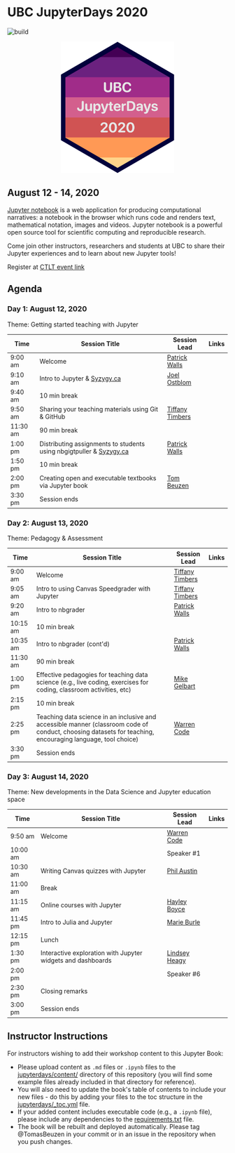 # UBC JupyterDays 2020

![build](https://github.com/UBC-DSCI/jupyter_days/workflows/build-and-deploy/badge.svg?branch=master)

<p align="center">
  <img src="jupyterdays/content/img/jupyter-days-hex.png" width="260">
</p>

## August 12 - 14, 2020

[Jupyter notebook](https://jupyter.org) is a web application for producing computational narratives: a notebook in the browser which runs code and renders text, mathematical notation, images and videos. Jupyter notebook is a powerful open source tool for scientific computing and reproducible research.

Come join other instructors, researchers and students at UBC to share their Jupyter experiences and to learn about new Jupyter tools!

Register at [CTLT event link](#)

## Agenda

### Day 1: August 12, 2020
Theme: Getting started teaching with Jupyter

| Time     | Session Title                                                                                 | Session Lead                               | Links |
|----------|-----------------------------------------------------------------------------------------------|--------------------------------------------|-------|
| 9:00 am  | Welcome                                                                                       | [Patrick Walls](bios.md#patrick-walls)     |       |
| 9:10 am  | Intro to Jupyter & [Syzygy.ca](https://ubc.syzygy.ca/)                                        | [Joel Ostblom](bios.md#joel-ostblom)       |       |
| 9:40 am  | 10 min break                                                                                  |                                            |       |
| 9:50 am  | Sharing your teaching materials using Git & GitHub                                            | [Tiffany Timbers](bios.md#tiffany-timbers) |       |
| 11:30 am | 90 min break                                                                                  |                                            |       |
| 1:00 pm  | Distributing assignments to students using nbgigtpuller & [Syzygy.ca](https://ubc.syzygy.ca/) | [Patrick Walls](bios.md#patrick-walls)     |       |
| 1:50 pm  | 10 min break                                                                                  |                                            |       |
| 2:00 pm  | Creating open and executable textbooks via Jupyter book                                       | [Tom Beuzen](bios.md#tom-beuzen)           |       |
| 3:30 pm  | Session ends                                                                                  |                                            |       |

### Day 2: August 13, 2020
Theme: Pedagogy & Assessment

| Time     | Session Title                                                                                                                                              | Session Lead                               | Links |
|----------|------------------------------------------------------------------------------------------------------------------------------------------------------------|--------------------------------------------|-------|
| 9:00 am  | Welcome                                                                                                                                                    | [Tiffany Timbers](bios.md#tiffany-timbers) |       |
| 9:05 am  | Intro to using Canvas Speedgrader with Jupyter                                                                                                             | [Tiffany Timbers](bios.md#tiffany-timbers) |       |
| 9:20 am  | Intro to nbgrader                                                                                                                                          | [Patrick Walls](bios.md#patrick-walls)     |       |
| 10:15 am | 10 min break                                                                                                                                               |                                            |       |
| 10:35 am | Intro to nbgrader (cont'd)                                                                                                                                 | [Patrick Walls](bios.md#patrick-walls)     |       |
| 11:30 am | 90 min break                                                                                                                                               |                                            |       |
| 1:00 pm  | Effective pedagogies for teaching data science (e.g., live coding, exercises for coding, classroom activities, etc)                                        | [Mike Gelbart](bios.md#mike-gelbart)       |       |
| 2:15 pm  | 10 min break                                                                                                                                               |                                            |       |
| 2:25 pm  | Teaching data science in an inclusive and accessible manner (classroom code of conduct, choosing datasets for teaching, encouraging language, tool choice) | [Warren Code](bios.md#warren-code)         |       |
| 3:30 pm  | Session ends                                                                                                                                               |                                            |       |

### Day 3: August 14, 2020
Theme: New developments in the Data Science and Jupyter education space

| Time     | Session Title   | Session Lead                       | Links |
|----------|-----------------|------------------------------------|-------|
| 9:50 am  | Welcome         | [Warren Code](bios.md#warren-code) |       |
| 10:00 am |                 | Speaker #1                         |       |
| 10:30 am | Writing Canvas quizzes with Jupyter | [Phil Austin](bios.md#phil-austin) |       |
| 11:00 am | Break           |                                    |       |
| 11:15 am | Online courses with Jupyter | [Hayley Boyce](bios.md#hayley-boyce) |       |
| 11:45 pm | Intro to Julia and Jupyter | [Marie Burle](bios.md#marie-burle) |       |
| 12:15 pm | Lunch           |                                    |       |
| 1:30 pm  | Interactive exploration with Jupyter widgets and dashboards | [Lindsey Heagy](bios.md#lindsey-heagy) |       |
| 2:00 pm  |                 | Speaker #6                         |       |
| 2:30 pm  | Closing remarks |                                    |       |
| 3:00 pm  | Session ends    |                                    |       |

## Instructor Instructions

For instructors wishing to add their workshop content to this Jupyter Book:

- Please upload content as `.md` files or `.ipynb` files to the [jupyterdays/content/](jupyterdays/content) directory of this repository (you will find some example files already included in that directory for reference).
- You will also need to update the book's table of contents to include your new files - do this by adding your files to the toc structure in the [jupyterdays/_toc.yml](jupyterdays/_toc.yml) file.
- If your added content includes executable code (e.g., a `.ipynb` file), please include any dependencies to the [requirements.txt](requirements.txt) file.
- The book will be rebuilt and deployed automatically. Please tag @TomasBeuzen in your commit or in an issue in the repository when you push changes.
